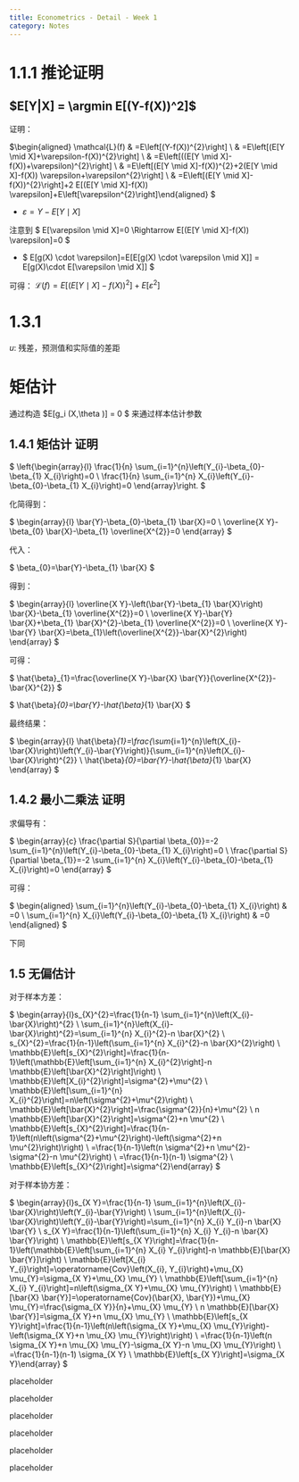 ```yaml
---
title: Econometrics - Detail - Week 1
category: Notes
---
```



# 1.1.1 推论证明

## $E[Y|X] = \argmin E[(Y-f(X))^2]$

证明：

 $\begin{aligned} \mathcal{L}(f) & =E\left[(Y-f(X))^{2}\right] \\ & =E\left[(E[Y \mid X]+\varepsilon-f(X))^{2}\right] \\ & =E\left[((E[Y \mid X]-f(X))+\varepsilon)^{2}\right] \\ & =E\left[(E[Y \mid X]-f(X))^{2}+2(E[Y \mid X]-f(X)) \varepsilon+\varepsilon^{2}\right] \\ & =E\left[(E[Y \mid X]-f(X))^{2}\right]+2 E[(E[Y \mid X]-f(X)) \varepsilon]+E\left[\varepsilon^{2}\right]\end{aligned} $

- $\varepsilon = Y - E[Y\mid X]$

注意到 $ E[\varepsilon \mid X]=0 \Rightarrow E[(E[Y \mid X]-f(X)) \varepsilon]=0 $

- $ E[g(X) \cdot \varepsilon]=E[E[g(X) \cdot \varepsilon \mid X]] = E[g(X)\cdot E[\varepsilon \mid X]] $

可得： $\mathcal {L}(f) = E\left[(E[Y \mid X]-f(X))^{2}\right] + E[\varepsilon^2]$

# 1.3.1

$u$: 残差，预测值和实际值的差距

# 矩估计

通过构造 $E[g_i (X,\theta )] = 0 $ 来通过样本估计参数

## 1.4.1 矩估计 证明

$
\left\{\begin{array}{l}
\frac{1}{n} \sum_{i=1}^{n}\left(Y_{i}-\beta_{0}-\beta_{1} X_{i}\right)=0 \\
\frac{1}{n} \sum_{i=1}^{n} X_{i}\left(Y_{i}-\beta_{0}-\beta_{1} X_{i}\right)=0
\end{array}\right.
$

化简得到：

$
\begin{array}{l}
\bar{Y}-\beta_{0}-\beta_{1} \bar{X}=0 \\
\overline{X Y}-\beta_{0} \bar{X}-\beta_{1} \overline{X^{2}}=0
\end{array}
$

代入：

$
\beta_{0}=\bar{Y}-\beta_{1} \bar{X}
$

得到：

$
\begin{array}{l}
\overline{X Y}-\left(\bar{Y}-\beta_{1} \bar{X}\right) \bar{X}-\beta_{1} \overline{X^{2}}=0 \\
\overline{X Y}-\bar{Y} \bar{X}+\beta_{1} \bar{X}^{2}-\beta_{1} \overline{X^{2}}=0 \\
\overline{X Y}-\bar{Y} \bar{X}=\beta_{1}\left(\overline{X^{2}}-\bar{X}^{2}\right)
\end{array}
$

可得：

$
\hat{\beta}_{1}=\frac{\overline{X Y}-\bar{X} \bar{Y}}{\overline{X^{2}}-\bar{X}^{2}}
$



$
\hat{\beta}_{0}=\bar{Y}-\hat{\beta}_{1} \bar{X}
$

最终结果：

$
\begin{array}{l}
\hat{\beta}_{1}=\frac{\sum_{i=1}^{n}\left(X_{i}-\bar{X}\right)\left(Y_{i}-\bar{Y}\right)}{\sum_{i=1}^{n}\left(X_{i}-\bar{X}\right)^{2}} \\
\hat{\beta}_{0}=\bar{Y}-\hat{\beta}_{1} \bar{X}
\end{array}
$

## 1.4.2 最小二乘法 证明

求偏导有：

$
\begin{array}{c}
\frac{\partial S}{\partial \beta_{0}}=-2 \sum_{i=1}^{n}\left(Y_{i}-\beta_{0}-\beta_{1} X_{i}\right)=0 \\
\frac{\partial S}{\partial \beta_{1}}=-2 \sum_{i=1}^{n} X_{i}\left(Y_{i}-\beta_{0}-\beta_{1} X_{i}\right)=0
\end{array}
$

可得：

$
\begin{aligned}
\sum_{i=1}^{n}\left(Y_{i}-\beta_{0}-\beta_{1} X_{i}\right) & =0 \\
\sum_{i=1}^{n} X_{i}\left(Y_{i}-\beta_{0}-\beta_{1} X_{i}\right) & =0
\end{aligned}
$

下同

## 1.5 无偏估计

对于样本方差：

$ \begin{array}{l}s_{X}^{2}=\frac{1}{n-1} \sum_{i=1}^{n}\left(X_{i}-\bar{X}\right)^{2} \\ \sum_{i=1}^{n}\left(X_{i}-\bar{X}\right)^{2}=\sum_{i=1}^{n} X_{i}^{2}-n \bar{X}^{2} \\ s_{X}^{2}=\frac{1}{n-1}\left(\sum_{i=1}^{n} X_{i}^{2}-n \bar{X}^{2}\right) \\ \mathbb{E}\left[s_{X}^{2}\right]=\frac{1}{n-1}\left(\mathbb{E}\left[\sum_{i=1}^{n} X_{i}^{2}\right]-n \mathbb{E}\left[\bar{X}^{2}\right]\right) \\ \mathbb{E}\left[X_{i}^{2}\right]=\sigma^{2}+\mu^{2} \\ \mathbb{E}\left[\sum_{i=1}^{n} X_{i}^{2}\right]=n\left(\sigma^{2}+\mu^{2}\right) \\ \mathbb{E}\left[\bar{X}^{2}\right]=\frac{\sigma^{2}}{n}+\mu^{2} \\ n \mathbb{E}\left[\bar{X}^{2}\right]=\sigma^{2}+n \mu^{2} \\ \mathbb{E}\left[s_{X}^{2}\right]=\frac{1}{n-1}\left(n\left(\sigma^{2}+\mu^{2}\right)-\left(\sigma^{2}+n \mu^{2}\right)\right) \\ =\frac{1}{n-1}\left(n \sigma^{2}+n \mu^{2}-\sigma^{2}-n \mu^{2}\right) \\ =\frac{1}{n-1}(n-1) \sigma^{2} \\ \mathbb{E}\left[s_{X}^{2}\right]=\sigma^{2}\end{array} $

对于样本协方差：

$ \begin{array}{l}s_{X Y}=\frac{1}{n-1} \sum_{i=1}^{n}\left(X_{i}-\bar{X}\right)\left(Y_{i}-\bar{Y}\right) \\ \sum_{i=1}^{n}\left(X_{i}-\bar{X}\right)\left(Y_{i}-\bar{Y}\right)=\sum_{i=1}^{n} X_{i} Y_{i}-n \bar{X} \bar{Y} \\ s_{X Y}=\frac{1}{n-1}\left(\sum_{i=1}^{n} X_{i} Y_{i}-n \bar{X} \bar{Y}\right) \\ \mathbb{E}\left[s_{X Y}\right]=\frac{1}{n-1}\left(\mathbb{E}\left[\sum_{i=1}^{n} X_{i} Y_{i}\right]-n \mathbb{E}[\bar{X} \bar{Y}]\right) \\ \mathbb{E}\left[X_{i} Y_{i}\right]=\operatorname{Cov}\left(X_{i}, Y_{i}\right)+\mu_{X} \mu_{Y}=\sigma_{X Y}+\mu_{X} \mu_{Y} \\ \mathbb{E}\left[\sum_{i=1}^{n} X_{i} Y_{i}\right]=n\left(\sigma_{X Y}+\mu_{X} \mu_{Y}\right) \\ \mathbb{E}[\bar{X} \bar{Y}]=\operatorname{Cov}(\bar{X}, \bar{Y})+\mu_{X} \mu_{Y}=\frac{\sigma_{X Y}}{n}+\mu_{X} \mu_{Y} \\ n \mathbb{E}[\bar{X} \bar{Y}]=\sigma_{X Y}+n \mu_{X} \mu_{Y} \\ \mathbb{E}\left[s_{X Y}\right]=\frac{1}{n-1}\left(n\left(\sigma_{X Y}+\mu_{X} \mu_{Y}\right)-\left(\sigma_{X Y}+n \mu_{X} \mu_{Y}\right)\right) \\ =\frac{1}{n-1}\left(n \sigma_{X Y}+n \mu_{X} \mu_{Y}-\sigma_{X Y}-n \mu_{X} \mu_{Y}\right) \\ =\frac{1}{n-1}(n-1) \sigma_{X Y} \\ \mathbb{E}\left[s_{X Y}\right]=\sigma_{X Y}\end{array} $





placeholder

placeholder

placeholder

placeholder

placeholder

placeholder



